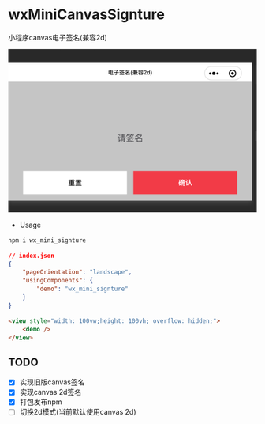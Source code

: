 # wxMiniCanvasSignture
小程序canvas电子签名(兼容2d)

![这是图片](./imgs/introduct.jpg)

+ Usage
```bash
npm i wx_mini_signture
```
```json
// index.json
{
    "pageOrientation": "landscape",
    "usingComponents": {
        "demo": "wx_mini_signture"
    }
}
```

```html
<view style="width: 100vw;height: 100vh; overflow: hidden;">
    <demo />
</view>
```


## TODO
- [x] 实现旧版canvas签名
- [x] 实现canvas 2d签名
- [x] 打包发布npm
- [ ] 切换2d模式(当前默认使用canvas 2d)
